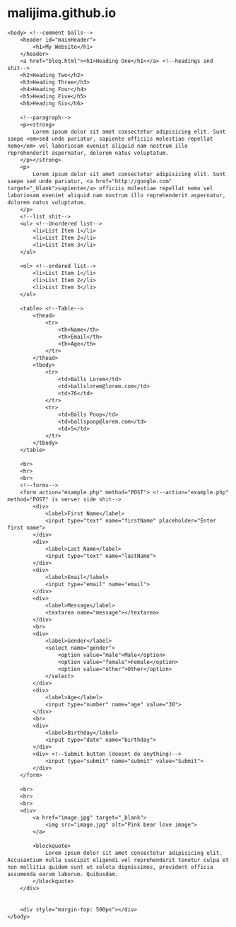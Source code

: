 # malijima.github.io

<!DOCTYPE html>
<html>
    <head>
        <title>Test Page</title>
        <style type="text/css">
            #mainHeader{
                text-align: right;
                background-color: brown;
                color:white;
                padding:10px;
            }
        </style>
    </head>

    <body> <!--comment balls-->
        <header id="mainHeader">
            <h1>My Website</h1>
        </header>
        <a href="blog.html"><h1>Heading One</h1></a> <!--headings and shit-->
        <h2>Heading Two</h2>
        <h3>Heading Three</h3>
        <h4>Heading Four</h4>
        <h5>Heading Five</h5>
        <h6>Heading Six</h6>

        <!--paragraph-->
        <p><strong>
            Lorem ipsum dolor sit amet consectetur adipisicing elit. Sunt saepe <em>sed unde pariatur, sapiente officiis molestiae repellat nemo</em> vel laboriosam eveniet aliquid nam nostrum illo reprehenderit aspernatur, dolorem natus voluptatum.
        </p></strong>
        <p>
            Lorem ipsum dolor sit amet consectetur adipisicing elit. Sunt saepe sed unde pariatur, <a href="http://google.com" target="_blank">sapiente</a> officiis molestiae repellat nemo vel laboriosam eveniet aliquid nam nostrum illo reprehenderit aspernatur, dolorem natus voluptatum.
        </p>
        <!--list shit-->
        <ul> <!--Unordered list-->
            <li>List Item 1</li>
            <li>List Item 2</li>
            <li>List Item 3</li>
        </ul>

        <ol> <!--ordered list-->
            <li>List Item 1</li>
            <li>List Item 2</li>
            <li>List Item 3</li>
        </ol>

        <table> <!--Table-->
            <thead>
                <tr>
                    <th>Name</th>
                    <th>Email</th>
                    <th>Age</th>
                </tr>
            </thead>
            <tbody>
                <tr>   
                    <td>Balls Lorem</td>
                    <td>ballslorem@lorem.com</td>
                    <td>76</td>
                </tr>
                <tr>   
                    <td>Balls Poop</td>
                    <td>ballspoop@lorem.com</td>
                    <td>5</td>
                </tr>
            </tbody>
        </table>

        <br>
        <hr>
        <br>
        <!--forms-->
        <form action="example.php" method="POST"> <!--action="example.php" method="POST" is server side shit-->
            <div>
                <label>First Name</label>
                <input type="text" name="firstName" placeholder="Enter first name">
            </div>
            <div>
                <label>Last Name</label>
                <input type="text" name="lastName">
            </div>
            <div>
                <label>Email</label>
                <input type="email" name="email">
            </div>
            <div>
                <label>Message</label>
                <textarea name="message"></textarea>
            </div>
            <br>
            <div>
                <label>Gender</label>
                <select name="gender">
                    <option value="male">Male</option>
                    <option value="female">Female</option>
                    <option value="other">Other</option>
                </select>
            </div>
            <div>
                <label>Age</label>
                <input type="number" name="age" value="30">
            </div>
            <br>
            <div>
                <label>Birthday</label>
                <input type="date" name="birthday">
            </div>
            <div> <!--Submit button (doesnt do anything)-->
                <input type="submit" name="submit" value="Submit">
            </div>
        </form>
        
        <br>
        <hr>
        <br>
        <div>
            <a href="image.jpg" target="_blank">
                <img src="image.jpg" alt="Pink bear love image">
            </a>
            
            <blockquote>
                Lorem ipsum dolor sit amet consectetur adipisicing elit. Accusantium nulla suscipit eligendi vel reprehenderit tenetur culpa et non mollitia quidem sunt ut soluta dignissimos, provident officia assumenda earum laborum. Quibusdam.
            </blockquote>
        </div>
        

        <div style="margin-top: 500px"></div>
    </body>
</html>
